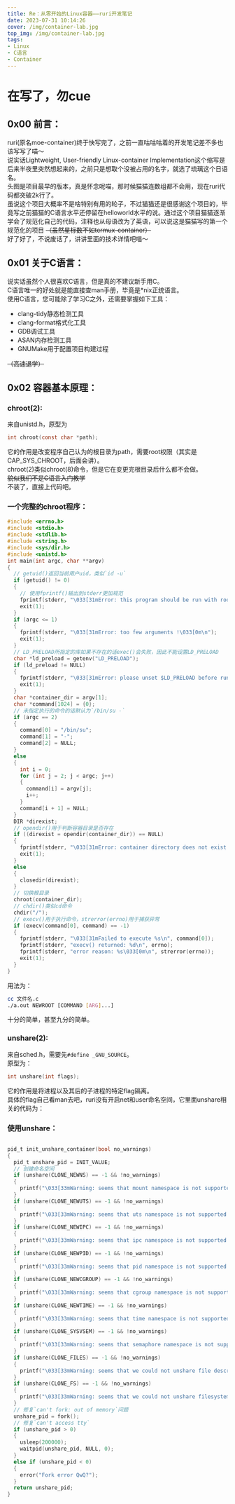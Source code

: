 ```yaml
---
title: Re：从零开始的Linux容器——ruri开发笔记
date: 2023-07-31 10:14:26
cover: /img/container-lab.jpg
top_img: /img/container-lab.jpg
tags:
- Linux
- C语言
- Container
---
```

# 在写了，勿cue
## 0x00 前言：
ruri(原名moe-container)终于快写完了，之前一直咕咕咕着的开发笔记差不多也该写写了喵～      
说实话Lightweight, User-friendly Linux-container Implementation这个缩写是后来半夜里突然想起来的，之前只是想取个没被占用的名字，就选了琉璃这个日语名。   
头图是项目最早的版本，真是怀念呢喵，那时候猫猫连数组都不会用，现在ruri代码都突破2k行了。      
虽说这个项目大概率不是啥特别有用的轮子，不过猫猫还是很感谢这个项目的，毕竟写之前猫猫的C语言水平还停留在helloworld水平的说。通过这个项目猫猫逐渐学会了规范化自己的代码，注释也从母语改为了英语，可以说这是猫猫写的第一个规范化的项目 ~~（虽然星标数不如termux-container）~~    
好了好了，不说废话了，讲讲里面的技术详情吧喵～
## 0x01 关于C语言：
说实话虽然个人很喜欢C语言，但是真的不建议新手用C。      
C语言唯一的好处就是能直接查man手册，毕竟是*nix正统语言。      
使用C语言，您可能除了学习C之外，还需要掌握如下工具：
- clang-tidy静态检测工具
- clang-format格式化工具
- GDB调试工具
- ASAN内存检测工具 
- GNUMake用于配置项目构建过程      

~~（高速退学）~~
## 0x02 容器基本原理：
### chroot(2):
来自unistd.h，原型为
```C
int chroot(const char *path);
```
它的作用是改变程序自己认为的根目录为path，需要root权限（其实是CAP_SYS_CHROOT，后面会讲）。       
chroot(2)类似chroot(8)命令，但是它在变更完根目录后什么都不会做。      
~~貌似我们不是C语言入门教学~~      
不装了，直接上代码吧。      
### 一个完整的chroot程序：
```C
#include <errno.h>
#include <stdio.h>
#include <stdlib.h>
#include <string.h>
#include <sys/dir.h>
#include <unistd.h>
int main(int argc, char **argv)
{
  // getuid()返回当前用户uid，类似`id -u`
  if (getuid() != 0)
  {
    // 使用fprintf()输出到stderr更加规范
    fprintf(stderr, "\033[31mError: this program should be run with root privileges !\033[0m\n");
    exit(1);
  }
  if (argc <= 1)
  {
    fprintf(stderr, "\033[31mError: too few arguments !\033[0m\n");
    exit(1);
  }
  // LD_PRELOAD所指定的库如果不存在的话exec()会失败，因此不能设置LD_PRELOAD
  char *ld_preload = getenv("LD_PRELOAD");
  if (ld_preload != NULL)
  {
    fprintf(stderr, "\033[31mError: please unset $LD_PRELOAD before running this program or use su -c `COMMAND` to run.\033[0m\n");
    exit(1);
  }
  char *container_dir = argv[1];
  char *command[1024] = {0};
  // 未指定执行的命令的话默认为`/bin/su -`
  if (argc == 2)
  {
    command[0] = "/bin/su";
    command[1] = "-";
    command[2] = NULL;
  }
  else
  {
    int i = 0;
    for (int j = 2; j < argc; j++)
    {
      command[i] = argv[j];
      i++;
    }
    command[i + 1] = NULL;
  }
  DIR *direxist;
  // opendir()用于判断容器目录是否存在
  if ((direxist = opendir(container_dir)) == NULL)
  {
    fprintf(stderr, "\033[31mError: container directory does not exist !\033[0m\n");
    exit(1);
  }
  else
  {
    closedir(direxist);
  }
  // 切换根目录
  chroot(container_dir);
  // chdir()类似cd命令
  chdir("/");
  // execv()用于执行命令，strerror(errno)用于捕获异常
  if (execv(command[0], command) == -1)
  {
    fprintf(stderr, "\033[31mFailed to execute %s\n", command[0]);
    fprintf(stderr, "execv() returned: %d\n", errno);
    fprintf(stderr, "error reason: %s\033[0m\n", strerror(errno));
    exit(1);
  }
}
```
用法为：
```sh
cc 文件名.c
./a.out NEWROOT [COMMAND [ARG]...]
```
十分的简单，甚至九分的简单。
### unshare(2):
来自sched.h，需要先`#define _GNU_SOURCE`。      
原型为：
```C
int unshare(int flags);
```
它的作用是将进程以及其后的子进程的特定flag隔离。      
具体的flag自己看man去吧，ruri没有开启net和user命名空间，它里面unshare相关的代码为：      
### 使用unshare：
```C

pid_t init_unshare_container(bool no_warnings)
{
  pid_t unshare_pid = INIT_VALUE;
  // 创建命名空间
  if (unshare(CLONE_NEWNS) == -1 && !no_warnings)
  {
    printf("\033[33mWarning: seems that mount namespace is not supported on this device QwQ\033[0m\n");
  }
  if (unshare(CLONE_NEWUTS) == -1 && !no_warnings)
  {
    printf("\033[33mWarning: seems that uts namespace is not supported on this device QwQ\033[0m\n");
  }
  if (unshare(CLONE_NEWIPC) == -1 && !no_warnings)
  {
    printf("\033[33mWarning: seems that ipc namespace is not supported on this device QwQ\033[0m\n");
  }
  if (unshare(CLONE_NEWPID) == -1 && !no_warnings)
  {
    printf("\033[33mWarning: seems that pid namespace is not supported on this device QwQ\033[0m\n");
  }
  if (unshare(CLONE_NEWCGROUP) == -1 && !no_warnings)
  {
    printf("\033[33mWarning: seems that cgroup namespace is not supported on this device QwQ\033[0m\n");
  }
  if (unshare(CLONE_NEWTIME) == -1 && !no_warnings)
  {
    printf("\033[33mWarning: seems that time namespace is not supported on this device QwQ\033[0m\n");
  }
  if (unshare(CLONE_SYSVSEM) == -1 && !no_warnings)
  {
    printf("\033[33mWarning: seems that semaphore namespace is not supported on this device QwQ\033[0m\n");
  }
  if (unshare(CLONE_FILES) == -1 && !no_warnings)
  {
    printf("\033[33mWarning: seems that we could not unshare file descriptors with child process QwQ\033[0m\n");
  }
  if (unshare(CLONE_FS) == -1 && !no_warnings)
  {
    printf("\033[33mWarning: seems that we could not unshare filesystem information with child process QwQ\033[0m\n");
  }
  // 修复`can't fork: out of memory`问题
  unshare_pid = fork();
  // 修复`can't access tty`
  if (unshare_pid > 0)
  {
    usleep(200000);
    waitpid(unshare_pid, NULL, 0);
  }
  else if (unshare_pid < 0)
  {
    error("Fork error QwQ?");
  }
  return unshare_pid;
}
```